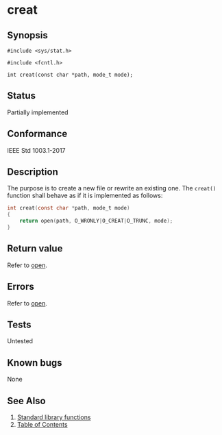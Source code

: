 # creat

## Synopsis

`#include <sys/stat.h>`</br>

`#include <fcntl.h>`</br>

`int creat(const char *path, mode_t mode);`</br>

## Status

Partially implemented

## Conformance

IEEE Std 1003.1-2017

## Description

The purpose is to create a new file or rewrite an existing one. The `creat()` function shall behave as if it is
implemented as follows:

```c
int creat(const char *path, mode_t mode)
{
	return open(path, O_WRONLY|O_CREAT|O_TRUNC, mode);
}
```

## Return value

Refer to [open](../o/open.part-impl.md).

## Errors

Refer to [open](../o/open.part-impl.md).

## Tests

Untested

## Known bugs

None

## See Also

1. [Standard library functions](../README.md)
2. [Table of Contents](../../../README.md)
